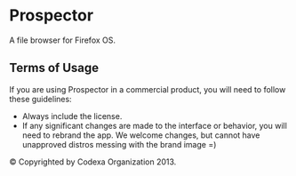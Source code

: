 Prospector
==========

A file browser for Firefox OS.

Terms of Usage
---------------------------------------------
If you are using Prospector in a commercial product, you will need to follow these guidelines:
* Always include the license.
* If any significant changes are made to the interface or behavior, you will need to rebrand the app.  We welcome changes, but cannot have unapproved distros messing with the brand image =)

&copy; Copyrighted by Codexa Organization 2013.
